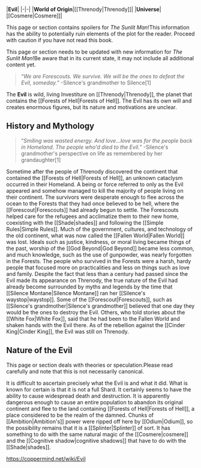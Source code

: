 |**Evil**|
|-|-|
|**World of Origin**|[[Threnody\|Threnody]]|
|**Universe**|[[Cosmere\|Cosmere]]|

This page or section contains spoilers for *The Sunlit Man*!This information has the ability to potentially ruin elements of the plot for the reader. Proceed with caution if you have not read this book.

This page or section needs to be updated with new information for *The Sunlit Man*!Be aware that in its current state, it may not include all additional content yet.

>“*We are Forescouts. We survive. We will be the ones to defeat the Evil, someday.*”
\-Silence's grandmother to Silence[1]

The **Evil** is wild, living Investiture on [[Threnody\|Threnody]], the planet that contains the [[Forests of Hell\|Forests of Hell]]. The Evil has its own will and creates enormous figures, but its nature and motivations are unclear.

## History and Mythology
>“*Smiling was wasted energy. And love...love was for the people back in Homeland. The people who'd died to the Evil.*”
\-Silence's grandmother's perspective on life as remembered by her grandaughter[1]

Sometime after the people of Threnody discovered the continent that contained the [[Forests of Hell\|Forests of Hell]], an unknown cataclysm occurred in their Homeland. A being or force referred to only as the Evil appeared and somehow managed to kill the majority of people living on their continent. The survivors were desperate enough to flee across the ocean to the Forests that they had once believed to be hell, where the [[Forescout\|Forescouts]] had already begun to settle. The Forescouts helped care for the refugees and acclimatize them to their new home, coexisting with the [[Shade\|shades]] and following the [[Simple Rules\|Simple Rules]]. Much of the government, cultures, and technology of the old continent, what was now called the [[Fallen World\|Fallen World]] was lost. Ideals such as justice, kindness, or moral living became things of the past, worship of the [[God Beyond\|God Beyond]] became less common, and much knowledge, such as the use of gunpowder, was nearly forgotten in the Forests. The people who survived in the Forests were a harsh, hardy people that focused more on practicalities and less on things such as love and family.
Despite the fact that less than a century had passed since the Evil made its appearance on Threnody, the true nature of the Evil had already become surrounded by myths and legends by the time that [[Silence Montane\|Silence Montane]] ran her [[Silence's waystop\|waystop]]. Some of the [[Forescout\|Forescouts]], such as [[Silence's grandmother\|Silence's grandmother]] believed that one day they would be the ones to destroy the Evil. Others, who told stories about the [[White Fox\|White Fox]], said that he had been to the Fallen World and shaken hands with the Evil there.
As of the rebellion against the [[Cinder King\|Cinder King]], the Evil was still on Threnody.

## Nature of the Evil
This page or section deals with theories or speculation.Please read carefully and note that this is not necessarily canonical.

It is difficult to ascertain precisely what the Evil is and what it did. What is known for certain is that it is not a full Shard. It certainly seems to have the ability to cause widespread death and destruction. It is apparently dangerous enough to cause an entire population to abandon its original continent and flee to the land containing [[Forests of Hell\|Forests of Hell]], a place considered to be the realm of the damned. Chunks of [[Ambition\|Ambition's]] power were ripped off here by [[Odium\|Odium]], so the possibility remains that it is a [[Splinter\|Splinter]] of sort. It has something to do with the same natural magic of the [[Cosmere\|cosmere]] and the [[Cognitive shadow\|cognitive shadows]] that have to do with the [[Shade\|shades]].



https://coppermind.net/wiki/Evil